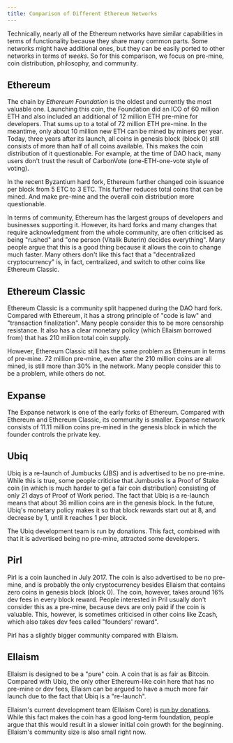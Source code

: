 ```yaml
---
title: Comparison of Different Ethereum Networks
---
```


Technically, nearly all of the Ethereum networks have similar capabilities in
terms of functionality because they share many common parts. Some networks might
have additional ones, but they can be easily ported to other networks in terms
of *weeks*. So for this comparison, we focus on pre-mine, coin distribution,
philosophy, and community.

## Ethereum

The chain by *Ethereum Foundation* is the oldest and currently the most valuable
one. Launching this coin, the Foundation did an ICO of 60 million ETH and also
included an additional of 12 million ETH pre-mine for developers. That sums up
to a total of 72 million ETH pre-mine. In the meantime, only about 10 million
new ETH can be mined by miners per year. Today, three years after its launch,
all coins in genesis block (block 0) still consists of more than half of all
coins available. This makes the coin distribution of it questionable. For
example, at the time of DAO hack, many users don't trust the result of
CarbonVote (one-ETH-one-vote style of voting).

In the recent Byzantium hard fork, Ethereum further changed coin issuance per
block from 5 ETC to 3 ETC. This further reduces total coins that can be mined.
And make pre-mine and the overall coin distribution more questionable.

In terms of community, Ethereum has the largest groups of developers and
businesses supporting it. However, its hard forks and many changes that require
acknowledgment from the whole community, are often criticised as being "rushed"
and "one person (Vitalik Buterin) decides everything". Many people argue that
this is a good thing because it allows the coin to change much faster. Many
others don't like this fact that a "decentralized cryptocurrency" is, in fact,
centralized, and switch to other coins like Ethereum Classic.

## Ethereum Classic

Ethereum Classic is a community split happened during the DAO hard fork.
Compared with Ethereum, it has a strong principle of "code is law" and
"transaction finalization". Many people consider this to be more censorship
resistance. It also has a clear monetary policy (which Ellaism borrowed from)
that has 210 million total coin supply.

However, Ethereum Classic still has the same problem as Ethereum in terms of
pre-mine. 72 million pre-mine, even after the 210 million coins are all mined,
is still more than 30% in the network. Many people consider this to be a
problem, while others do not.

## Expanse

The Expanse network is one of the early forks of Ethereum. Compared with
Ethereum and Ethereum Classic, its community is smaller. Expanse network
consists of 11.11 million coins pre-mined in the genesis block in which the
founder controls the private key.

## Ubiq

Ubiq is a re-launch of Jumbucks (JBS) and is advertised to be no pre-mine. While
this is true, some people criticise that Jumbucks is a Proof of Stake coin (in
which is much harder to get a fair coin distribution) consisting of only 21 days
of Proof of Work period. The fact that Ubiq is a re-launch means that about 36
million coins are in the genesis block. In the future, Ubiq's monetary policy
makes it so that block rewards start out at 8, and decrease by 1, until it
reaches 1 per block.

The Ubiq development team is run by donations. This fact, combined with that it
is advertised being no pre-mine, attracted some developers.

## Pirl

Pirl is a coin launched in July 2017. The coin is also advertised to be no
pre-mine, and is probably the only cryptocurrency besides Ellaism that contains
zero coins in genesis block (block 0). The coin, however, takes around 16% dev
fees in every block reward. People interested in Pril usually don't consider
this as a pre-mine, because devs are only paid if the coin is valuable. This,
however, is sometimes criticised in other coins like Zcash, which also takes dev
fees called "founders' reward".

Pirl has a slightly bigger community compared with Ellaism.

## Ellaism

Ellaism is designed to be a "pure" coin. A coin that is as fair as Bitcoin.
Compared with Ubiq, the only other Ethereum-like coin here that has no pre-mine
or dev fees, Ellaism can be argued to have a much more fair launch due to the
fact that Ubiq is a "re-launch".

Ellaism's current development team (Ellaism Core) is [run by
donations](/roadmap/). While this fact makes the coin has a good long-term
foundation, people argue that this would result in a slower initial coin growth
for the beginning. Ellaism's community size is also small right now.
